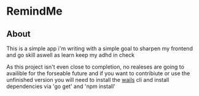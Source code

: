# RemindMe

## About

This is a simple app i'm writing with a simple goal to sharpen my frontend and go skill aswell as learn keep my adhd in check

As this project isn't even close to completion, no realeses are going to availible for the forseable future and if you want to contribiute or use the unfinished version you will need to install the [wails](https://wails.io) cli and install dependencies via 'go get' and 'npm install'


